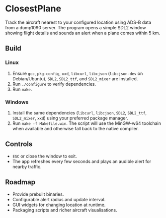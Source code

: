 # ClosestPlane

Track the aircraft nearest to your configured location using ADS-B data from a dump1090 server. The program opens a simple SDL2 window showing flight details and sounds an alert when a plane comes within 5 km.

## Build
### Linux
1. Ensure `gcc`, `pkg-config`, `xxd`, `libcurl`, `libcjson` (`libcjson-dev` on Debian/Ubuntu), `SDL2`, `SDL2_ttf`, and `SDL2_mixer` are installed.
2. Run `./configure` to verify dependencies.
3. Run `make`.

### Windows
1. Install the same dependencies (`libcurl`, `libcjson`, `SDL2`, `SDL2_ttf`, `SDL2_mixer`, `xxd`) using your preferred package manager.
2. Run `make -f Makefile.win`. The script will use the MinGW-w64 toolchain when available and otherwise fall back to the native compiler.

## Controls
- `ESC` or close the window to exit.
- The app refreshes every few seconds and plays an audible alert for nearby traffic.

## Roadmap
- Provide prebuilt binaries.
- Configurable alert radius and update interval.
- GUI widgets for changing location at runtime.
- Packaging scripts and richer aircraft visualisations.
